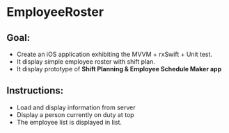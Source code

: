 # EmployeeRoster

## Goal:
* Create an iOS application exhibiting the MVVM + rxSwift + Unit test.
* It display simple employee roster with shift plan. 
* It display prototype of **Shift Planning & Employee Schedule Maker app**

## Instructions:
* Load and display information from server
* Display a person currently on duty at top
* The employee list is displayed in list.
